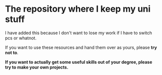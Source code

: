 # The repository where I keep my uni stuff


I have added this because I don't want to lose my work if 
I have to switch pcs or whatnot. 

If you want to use these resources and hand them over as yours, 
please __try not to__.
 
**If you want to actually get some useful
skills out of your degree, please try to make your own projects.**
